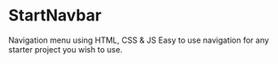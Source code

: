 # StartNavbar
Navigation menu using HTML, CSS &amp; JS
Easy to use navigation for any starter project you wish to use.
